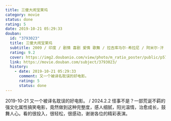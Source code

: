 ```yaml
---
title: 三傻大闹宝莱坞
category: movie
status: done
rating: 5
date: 2019-10-21 05:29:33
douban:
  id: "3793023"
  title: 三傻大闹宝莱坞
  subtitle: 2009 / 印度 / 剧情 喜剧 爱情 歌舞 / 拉吉库马尔·希拉尼 / 阿米尔·汗 卡琳娜·卡普尔
  rating: 9.2
  cover: https://img2.doubanio.com/view/photo/m_ratio_poster/public/p579729551.jpg
  link: https://movie.douban.com/subject/3793023/
  history:
    - date: 2019-10-21 05:29:33
      comment: 又一个被译名耽误的好电影。
      rating: 5
      status: done
---
```


2019-10-21 又一个被译名耽误的好电影。 / 2024.2.2 怪事不是？一部荒诞不羁的强文化属性搞笑电影，竟然做到这种完整度，感人细腻，阳光温情，治愈成长，鼓舞人心。看的很投入，很轻松，很感动，谢谢各位的精彩表演。